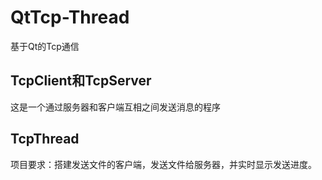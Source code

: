 # QtTcp-Thread
基于Qt的Tcp通信
## TcpClient和TcpServer
这是一个通过服务器和客户端互相之间发送消息的程序
## TcpThread
项目要求：搭建发送文件的客户端，发送文件给服务器，并实时显示发送进度。
